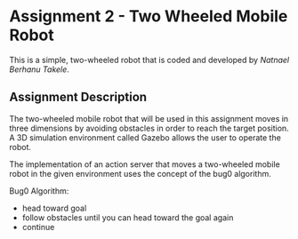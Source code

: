 # Assignment 2 - Two Wheeled Mobile Robot
This is a simple, two-wheeled robot that is coded and developed by *Natnael Berhanu Takele*.

## Assignment Description
The two-wheeled mobile robot that will be used in this assignment moves in three dimensions by avoiding obstacles in order to reach the target position. A 3D simulation environment called Gazebo allows the user to operate the robot.

The implementation of an action server that moves a two-wheeled mobile robot in the given environment uses the concept of the bug0 algorithm.

Bug0 Algorithm:
- head toward goal
- follow obstacles until you can head toward the goal again
- continue
